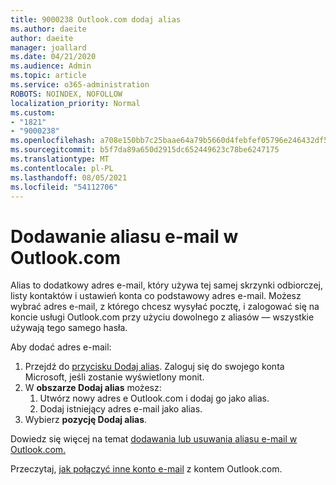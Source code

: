 ```yaml
---
title: 9000238 Outlook.com dodaj alias
ms.author: daeite
author: daeite
manager: joallard
ms.date: 04/21/2020
ms.audience: Admin
ms.topic: article
ms.service: o365-administration
ROBOTS: NOINDEX, NOFOLLOW
localization_priority: Normal
ms.custom:
- "1821"
- "9000238"
ms.openlocfilehash: a708e150bb7c25baae64a79b5660d4febfef05796e246432df57e0ce5cfaa2bd
ms.sourcegitcommit: b5f7da89a650d2915dc652449623c78be6247175
ms.translationtype: MT
ms.contentlocale: pl-PL
ms.lasthandoff: 08/05/2021
ms.locfileid: "54112706"
---
```

# <a name="add-an-email-alias-in-outlookcom"></a>Dodawanie aliasu e-mail w Outlook.com

Alias to dodatkowy adres e-mail, który używa tej samej skrzynki odbiorczej, listy kontaktów i ustawień konta co podstawowy adres e-mail. Możesz wybrać adres e-mail, z którego chcesz wysyłać pocztę, i zalogować się na koncie usługi Outlook.com przy użyciu dowolnego z aliasów — wszystkie używają tego samego hasła.

Aby dodać adres e-mail:

1. Przejdź do [przycisku Dodaj alias](https://go.microsoft.com/fwlink/p/?linkid=864833). Zaloguj się do swojego konta Microsoft, jeśli zostanie wyświetlony monit.
2. W **obszarze Dodaj alias** możesz:
    1. Utwórz nowy adres e Outlook.com i dodaj go jako alias.
    2. Dodaj istniejący adres e-mail jako alias.
3. Wybierz **pozycję Dodaj alias**.

Dowiedz się więcej na temat [dodawania lub usuwania aliasu e-mail w Outlook.com.](https://support.office.com/article/459b1989-356d-40fa-a689-8f285b13f1f2?wt.mc_id=Office_Outlook_com_Alchemy)  

Przeczytaj, [jak połączyć inne konto e-mail](https://support.office.com/article/c5224df4-5885-4e79-91ba-523aa743f0ba?wt.mc_id=Office_Outlook_com_Alchemy) z kontem Outlook.com.